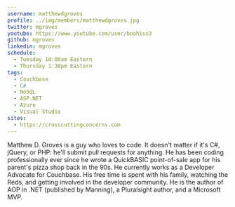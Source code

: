 ```yaml
---
username: matthewdgroves
profile: ../img/members/matthewdgroves.jpg
twitter: mgroves
youtube: https://www.youtube.com/user/boohiss3
github: mgroves
linkedin: mgroves
schedule:
  - Tuesday 10:00am Eastern
  - Thursday 1:30pm Eastern
tags:
  - Couchbase
  - C#
  - NoSQL
  - ASP.NET
  - Azure
  - Visual Studio
sites:
  - https://crosscuttingconcerns.com
---
```


Matthew D. Groves is a guy who loves to code. It doesn't matter if it's C#, jQuery, or PHP: he'll submit pull requests for anything. He has been coding professionally ever since he wrote a QuickBASIC point-of-sale app for his parent's pizza shop back in the 90s. He currently works as a Developer Advocate for Couchbase. His free time is spent with his family, watching the Reds, and getting involved in the developer community. He is the author of AOP in .NET (published by Manning), a Pluralsight author, and a Microsoft MVP.
